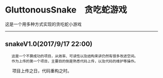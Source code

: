# GluttonousSnake    贪吃蛇游戏

这是一个用多种方式实现的贪吃蛇小游戏
_________________________________

## snakeV1.0(2017/9/17 22:00)<br>
       这是一个不算成功的项目，从效率、可读性以及结构来讲仍然有很多改进空间。
       作为上传的第一个项目，主要目的倒是熟悉代码上传，以及代码的维护等操作。
       项目上传之日，代码重构之时。
